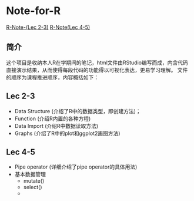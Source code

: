 # Note-for-R
[R-Note-(Lec 2-3)](https://htmlpreview.github.io/?https://github.com/Luoberer/Note-for-R-Lec/blob/main/Note-for-R--Lec-2-3-.html)
[R-Note(Lec 4-5)](https://htmlpreview.github.io/?https://github.com/Luoberer/Note-for-R-Lec/blob/main/Note-for-R--Lec-4-.html)
## 简介
这个项目是收纳本人R在学期间的笔记，html文件由RStudio编写而成，内含代码直接演示结果，从而使得每段代码的功能得以可视化表达，更易学习理解。
文件的顺序为课程推进顺序，内容概括如下：
## Lec 2-3
+ Data Structure (介绍了R中的数据类型，即创建方法)；
+ Function (介绍R内置的各种方程)
+ Data Import (介绍R中数据读取方法)
+ Graphs (介绍了R中的plot和ggplot2画图方法)
## Lec 4-5
+ Pipe operator (详细介绍了pipe operator的具体用法)
+ 基本数据管理
  + mutate()
  + select()
  + 
